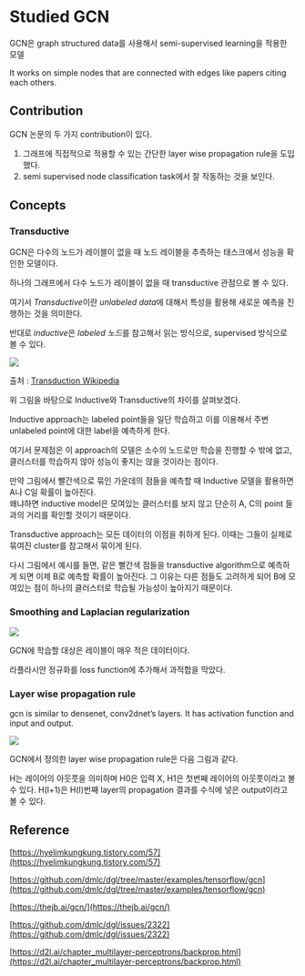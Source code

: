 # Studied GCN 
GCN은 graph structured data를 사용해서 semi-supervised learning을 적용한 모델 

It works on simple nodes that are connected with edges like papers citing each others. 


## Contribution 
GCN 논문의 두 가지 contribution이 있다. 

1. 그래프에 직접적으로 적용할 수 있는 간단한 layer wise propagation rule을 도입했다. 
2. semi supervised node classification task에서 잘 작동하는 것을 보인다.

## Concepts 
### Transductive 
GCN은 다수의 노드가 레이블이 없을 때 노드 레이블을 추측하는 태스크에서 성능을 확인한 모델이다. 

하나의 그래프에서 다수 노드가 레이블이 없을 때 transductive 관점으로 볼 수 있다. 

여기서 *Transductive*이란 *unlabeled data*에 대해서 특성을 활용해 새로운 예측을 진행하는 것을 의미한다. 

반대로 *inductive*은 *labeled 노드*를 참고해서 읽는 방식으로, supervised 방식으로 볼 수 있다. 

![](https://s3.us-west-2.amazonaws.com/secure.notion-static.com/456414b0-3d3d-4c79-b98f-78cacdf3e9bf/transduction-image.png?X-Amz-Algorithm=AWS4-HMAC-SHA256&X-Amz-Content-Sha256=UNSIGNED-PAYLOAD&X-Amz-Credential=AKIAT73L2G45EIPT3X45%2F20230103%2Fus-west-2%2Fs3%2Faws4_request&X-Amz-Date=20230103T083813Z&X-Amz-Expires=86400&X-Amz-Signature=8341de05367232cb20d7838189f210bcb3eb0990e85cddface2cfdafe4692db7&X-Amz-SignedHeaders=host&response-content-disposition=filename%3D%22transduction-image.PNG.png%22&x-id=GetObject)

출처 :  [Transduction Wikipedia](https://en.wikipedia.org/wiki/Transduction_(machine_learning))

위 그림을 바탕으로 Inductive와 Transductive의 차이를 살펴보겠다. 

Inductive approach는 labeled point들을 일단 학습하고 이를 이용해서 주변 unlabeled point에 대한 label을 예측하게 한다. 

여기서 문제점은 이 approach의 모델은 소수의 노드로만 학습을 진행할 수 밖에 없고, 클러스터를 학습하지 않아 성능이 좋지는 않을 것이라는 점이다. 

만약 그림에서 빨간색으로 묶인 가운데의 점들을 예측할 때 Inductive 모델을 활용하면 A나 C일 확률이 높아진다. \
왜냐하면 inductive model은 모여있는 클러스터를 보지 않고 단순히 A, C의 point 들과의 거리를 확인할 것이기 때문이다.

Transductive approach는 모든 데이터의 이점을 취하게 된다. 이때는 그들이 실제로 묶여진 cluster를 참고해서 묶이게 된다. 

다시 그림에서 예시를 들면, 같은 빨간색 점들을 transductive algorithm으로 예측하게 되면 이제 B로 예측할 확률이 높아진다. 그 이유는 다른 점들도 고려하게 되어 B에 모여있는 점이 하나의 클러스터로 학습될 가능성이 높아지기 때문이다.

### Smoothing and Laplacian regularization

![](https://s3.us-west-2.amazonaws.com/secure.notion-static.com/92e8e416-c039-4801-a932-93f785d5caad/Untitled.png?X-Amz-Algorithm=AWS4-HMAC-SHA256&X-Amz-Content-Sha256=UNSIGNED-PAYLOAD&X-Amz-Credential=AKIAT73L2G45EIPT3X45%2F20230103%2Fus-west-2%2Fs3%2Faws4_request&X-Amz-Date=20230103T084216Z&X-Amz-Expires=86400&X-Amz-Signature=e21641947208b2374a9a174befeba48c5b147f395caf07b3a0a96e29ad2e6aff&X-Amz-SignedHeaders=host&response-content-disposition=filename%3D%22Untitled.png%22&x-id=GetObject)

GCN에 학습할 대상은 레이블이 매우 적은 데이터이다.    

라플라시안 정규화를 loss function에 추가해서 과적합을 막았다. 

### Layer wise propagation rule

gcn is similar to densenet, conv2dnet’s layers. It has activation function and input and output. 

![](https://s3.us-west-2.amazonaws.com/secure.notion-static.com/fab80614-accf-466f-bd0e-d64e54f2f20c/Untitled.png?X-Amz-Algorithm=AWS4-HMAC-SHA256&X-Amz-Content-Sha256=UNSIGNED-PAYLOAD&X-Amz-Credential=AKIAT73L2G45EIPT3X45%2F20230103%2Fus-west-2%2Fs3%2Faws4_request&X-Amz-Date=20230103T084155Z&X-Amz-Expires=86400&X-Amz-Signature=90949c7176f031a59089a130eff1a6f75ce6fcbc07e633a518a32a4f3b823b81&X-Amz-SignedHeaders=host&response-content-disposition=filename%3D%22Untitled.png%22&x-id=GetObject)

GCN에서 정의한 layer wise propagation rule은 다음 그림과 같다. 

H는 레이어의 아웃풋을 의미하며 H0은 입력 X, H1은 첫번째 레이어의 아웃풋이라고 볼 수 있다. H(l+1)은 H(l)번째 layer의 propagation 결과를 수식에 넣은 output이라고 볼 수 있다.

## Reference

[https://hyelimkungkung.tistory.com/57](https://hyelimkungkung.tistory.com/57)

[https://github.com/dmlc/dgl/tree/master/examples/tensorflow/gcn](https://github.com/dmlc/dgl/tree/master/examples/tensorflow/gcn)

[https://thejb.ai/gcn/](https://thejb.ai/gcn/)

[https://github.com/dmlc/dgl/issues/2322](https://github.com/dmlc/dgl/issues/2322)

[https://d2l.ai/chapter_multilayer-perceptrons/backprop.html](https://d2l.ai/chapter_multilayer-perceptrons/backprop.html)
